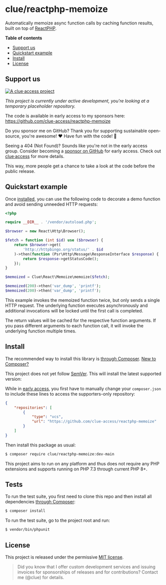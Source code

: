 # clue/reactphp-memoize

Automatically memoize async function calls by caching function results,
built on top of [ReactPHP](https://reactphp.org/).

**Table of contents**

* [Support us](#support-us)
* [Quickstart example](#quickstart-example)
* [Install](#install)
* [License](#license)

## Support us

[![A clue·access project](https://raw.githubusercontent.com/clue-access/clue-access/main/clue-access.png)](https://github.com/clue-access/clue-access)

*This project is currently under active development,
you're looking at a temporary placeholder repository.*

The code is available in early access to my sponsors here: https://github.com/clue-access/reactphp-memoize

Do you sponsor me on GitHub? Thank you for supporting sustainable open-source, you're awesome! ❤️ Have fun with the code! 🎉

Seeing a 404 (Not Found)? Sounds like you're not in the early access group. Consider becoming a [sponsor on GitHub](https://github.com/sponsors/clue) for early access. Check out [clue·access](https://github.com/clue-access/clue-access) for more details.

This way, more people get a chance to take a look at the code before the public release.

## Quickstart example

Once [installed](#install), you can use the following code to decorate a demo
function and avoid sending unneeded HTTP requests:

```php
<?php

require __DIR__ . '/vendor/autoload.php';

$browser = new React\Http\Browser();

$fetch = function (int $id) use ($browser) {
    return $browser->get(
        'http://httpbingo.org/status/' . $id
    )->then(function (Psr\Http\Message\ResponseInterface $response) {
        return $response->getStatusCode();
    });
}

$memoized = Clue\React\Memoize\memoize($fetch);

$memoized(200)->then('var_dump', 'printf');
$memoized(200)->then('var_dump', 'printf');
```

This example invokes the memoized function twice, but only sends a single HTTP
request. The underlying function executes asynchronously and additional
invocations will be locked until the first call is completed.

The return values will be cached for the respective function arguments. If you
pass different arguments to each function call, it will invoke the underlying
function multiple times.

## Install

The recommended way to install this library is [through Composer](https://getcomposer.org/).
[New to Composer?](https://getcomposer.org/doc/00-intro.md)

This project does not yet follow [SemVer](https://semver.org/).
This will install the latest supported version:

While in [early access](#support-us), you first have to manually change your
`composer.json` to include these lines to access the supporters-only repository:

```json
{
    "repositories": [
        {
            "type": "vcs",
            "url": "https://github.com/clue-access/reactphp-memoize"
        }
    ]
}
```

Then install this package as usual:

```bash
$ composer require clue/reactphp-memoize:dev-main
```

This project aims to run on any platform and thus does not require any PHP
extensions and supports running on PHP 7.3 through current PHP 8+.

## Tests

To run the test suite, you first need to clone this repo and then install all
dependencies [through Composer](https://getcomposer.org/):

```bash
$ composer install
```

To run the test suite, go to the project root and run:

```bash
$ vendor/bin/phpunit
```

## License

This project is released under the permissive [MIT license](LICENSE).

> Did you know that I offer custom development services and issuing invoices for
  sponsorships of releases and for contributions? Contact me (@clue) for details.
